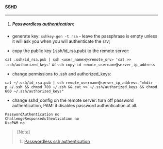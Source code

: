 #### SSHD
----------

1. ##### Passwordless authentication:

- generate key: `sshkey-gen -t rsa` - leave the passphrase is empty unless it will ask you when you will authenticate the srv;

- copy the public key (.ssh/id_rsa.pub) to the remote server:

`cat .ssh/id_rsa.pub | ssh <user_name>@<remote_srv> 'cat >> .ssh/authorized_keys'`
or
`ssh-copy-id remote_username@server_ip_address`

- change permissions to .ssh and authorized_keys:

`cat ~/.ssh/id_rsa.pub | ssh remote_username@server_ip_address "mkdir -p ~/.ssh && chmod 700 ~/.ssh && cat >> ~/.ssh/authorized_keys && chmod 600 ~/.ssh/authorized_keys"`

- change sshd_config on the remote server: turn off password authentication, PAM: it disables password authentication at all.

```
PasswordAuthentication no
ChallengeResponseAuthentication no
UsePAM no
```

>[Note]
> 1. [Passwordless ssh authentication](https://linuxize.com/post/how-to-setup-passwordless-ssh-login/)